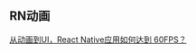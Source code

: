 ## RN动画
[从动画到UI，React Native应用如何达到 60FPS？](https://mp.weixin.qq.com/s?__biz=MzA3ODg4MDk0Ng==&mid=2651113282&idx=1&sn=7dd5a4b6f40003b95a4e6d179a470b78)